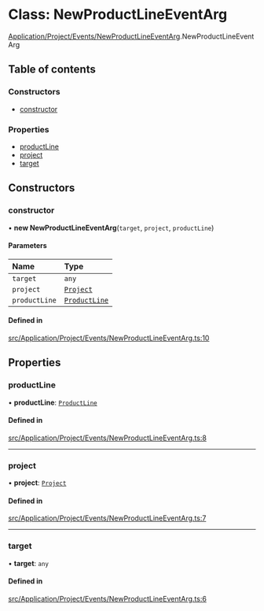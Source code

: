 # Class: NewProductLineEventArg

[Application/Project/Events/NewProductLineEventArg](../wiki/Application.Project.Events.NewProductLineEventArg).NewProductLineEventArg

## Table of contents

### Constructors

- [constructor](../wiki/Application.Project.Events.NewProductLineEventArg.NewProductLineEventArg#constructor)

### Properties

- [productLine](../wiki/Application.Project.Events.NewProductLineEventArg.NewProductLineEventArg#productline)
- [project](../wiki/Application.Project.Events.NewProductLineEventArg.NewProductLineEventArg#project)
- [target](../wiki/Application.Project.Events.NewProductLineEventArg.NewProductLineEventArg#target)

## Constructors

### constructor

• **new NewProductLineEventArg**(`target`, `project`, `productLine`)

#### Parameters

| Name | Type |
| :------ | :------ |
| `target` | `any` |
| `project` | [`Project`](../wiki/Domain.ProductLineEngineering.Entities.Project.Project) |
| `productLine` | [`ProductLine`](../wiki/Domain.ProductLineEngineering.Entities.ProductLine.ProductLine) |

#### Defined in

[src/Application/Project/Events/NewProductLineEventArg.ts:10](https://github.com/94briel/VariaMosPLE/blob/0611efd/src/Application/Project/Events/NewProductLineEventArg.ts#L10)

## Properties

### productLine

• **productLine**: [`ProductLine`](../wiki/Domain.ProductLineEngineering.Entities.ProductLine.ProductLine)

#### Defined in

[src/Application/Project/Events/NewProductLineEventArg.ts:8](https://github.com/94briel/VariaMosPLE/blob/0611efd/src/Application/Project/Events/NewProductLineEventArg.ts#L8)

___

### project

• **project**: [`Project`](../wiki/Domain.ProductLineEngineering.Entities.Project.Project)

#### Defined in

[src/Application/Project/Events/NewProductLineEventArg.ts:7](https://github.com/94briel/VariaMosPLE/blob/0611efd/src/Application/Project/Events/NewProductLineEventArg.ts#L7)

___

### target

• **target**: `any`

#### Defined in

[src/Application/Project/Events/NewProductLineEventArg.ts:6](https://github.com/94briel/VariaMosPLE/blob/0611efd/src/Application/Project/Events/NewProductLineEventArg.ts#L6)
